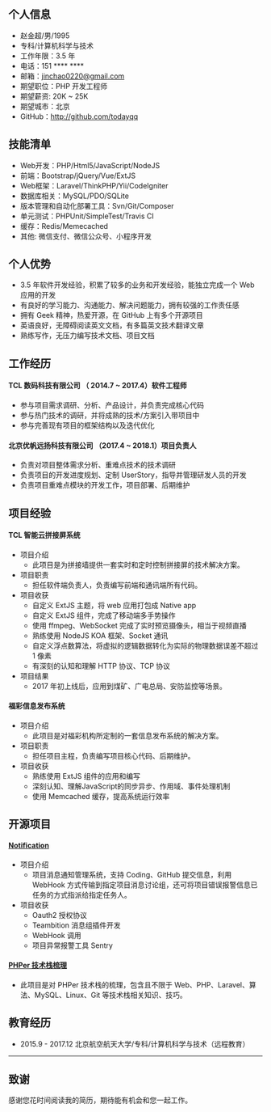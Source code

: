 ## 个人信息

- 赵金超/男/1995
- 专科/计算机科学与技术 
- 工作年限：3.5 年
- 电话：151 **** ****
- 邮箱：jinchao0220@gmail.com
- 期望职位：PHP 开发工程师
- 期望薪资: 20K ~ 25K
- 期望城市：北京
- GitHub：http://github.com/todayqq

## 技能清单

- Web开发：PHP/Html5/JavaScript/NodeJS
- 前端：Bootstrap/jQuery/Vue/ExtJS
- Web框架：Laravel/ThinkPHP/Yii/CodeIgniter
- 数据库相关：MySQL/PDO/SQLite
- 版本管理和自动化部署工具：Svn/Git/Composer
- 单元测试：PHPUnit/SimpleTest/Travis CI 
- 缓存：Redis/Memecached
- 其他: 微信支付、微信公众号、小程序开发

## 个人优势

- 3.5 年软件开发经验，积累了较多的业务和开发经验，能独立完成一个 Web 应用的开发
- 有良好的学习能力、沟通能力、解决问题能力，拥有较强的工作责任感
- 拥有 Geek 精神，热爱开源，在 GitHub 上有多个开源项目
- 英语良好，无障碍阅读英文文档，有多篇英文技术翻译文章
- 熟练写作，无压力编写技术文档、项目文档

## 工作经历

#### TCL 数码科技有限公司 （ 2014.7 ~ 2017.4）软件工程师

- 参与项目需求调研、分析、产品设计，并负责完成核心代码
- 参与热门技术的调研，并将成熟的技术/方案引入带项目中
- 参与完善现有项目的框架结构以及迭代优化

#### 北京优帆远扬科技有限公司 （2017.4 ~ 2018.1）项目负责人

- 负责对项目整体需求分析、重难点技术的技术调研
- 负责项目的开发进度规划、定制 UserStory，指导并管理研发人员的开发
- 负责项目重难点模块的开发工作，项目部署、后期维护

## 项目经验

#### TCL 智能云拼接屏系统

- 项目介绍
    - 此项目是为拼接墙提供一套实时和定时控制拼接屏的技术解决方案。
- 项目职责
    - 担任软件端负责人，负责编写前端和通讯端所有代码。
- 项目收获
    - 自定义 ExtJS 主题，将 web 应用打包成 Native app
    - 自定义 ExtJS 组件，完成了移动端多手势操作
    - 使用 ffmpeg、WebSocket 完成了实时预览摄像头，相当于视频直播
    - 熟练使用 NodeJS KOA 框架、Socket 通讯
    - 自定义浮点数算法，将虚拟的逻辑数据转化为实际的物理数据误差不超过 1 像素
    - 有深刻的认知和理解 HTTP 协议、TCP 协议
- 项目结果
   - 2017 年初上线后，应用到煤矿、广电总局、安防监控等场景。
   
#### 福彩信息发布系统

- 项目介绍
  - 此项目是对福彩机构所定制的一套信息发布系统的解决方案。
- 项目职责
  - 担任项目主程，负责编写项目核心代码、后期维护。
- 项目收获
  - 熟练使用 ExtJS 组件的应用和编写
  - 深刻认知、理解JavaScript的同步异步、作用域、事件处理机制
  - 使用 Memcached 缓存，提高系统运行效率


## 开源项目

#### [Notification](https://github.com/todayqq/notification)

- 项目介绍
  - 项目消息通知管理系统，支持 Coding、GitHub 提交信息，利用 WebHook 方式传输到指定项目消息讨论组，还可将项目错误报警信息已任务的方式指派给指定任务人。
- 项目收获
  - Oauth2 授权协议
  - Teambition 消息组插件开发
  - WebHook 调用
  - 项目异常报警工具 Sentry

#### [PHPer 技术栈梳理](https://github.com/todayqq/PHPerInterviewGuide)

- 此项目是对 PHPer 技术栈的梳理，包含且不限于 Web、PHP、Laravel、算法、MySQL、Linux、Git 等技术栈相关知识、技巧。

## 教育经历

- 2015.9 - 2017.12 北京航空航天大学/专科/计算机科学与技术（远程教育）

---    

## 致谢

感谢您花时间阅读我的简历，期待能有机会和您一起工作。
